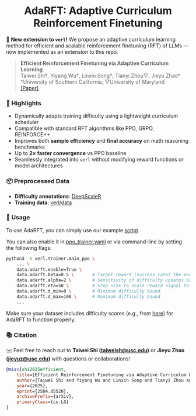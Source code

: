 <h1 style="text-align: center;">AdaRFT: Adaptive Curriculum Reinforcement Finetuning</h1>

📢 **New extension to `verl`!** We propose an adaptive curriculum learning method for efficient and scalable reinforcement finetuning (RFT) of LLMs — now implemented as an extension to this repo.

> **Efficient Reinforcement Finetuning via Adaptive Curriculum Learning**  
> Taiwei Shi†, Yiyang Wu†, Linxin Song†, Tianyi Zhou▽, Jieyu Zhao†  
> †University of Southern California, ▽University of Maryland  
> [[Paper]](https://arxiv.org/abs/2504.05520)

### 🧠 Highlights
- Dynamically adapts training difficulty using a lightweight curriculum scheduler
- Compatible with standard RFT algorithms like PPO, GRPO, REINFORCE++
- Improves both **sample efficiency** and **final accuracy** on math reasoning benchmarks
- Up to **2× faster convergence** vs PPO baseline
- Seamlessly integrated into `verl` without modifying reward functions or model architectures

### 📦 Preprocessed Data
- **Difficulty annotations**: [DeepScaleR](https://huggingface.co/datasets/lime-nlp/DeepScaleR_Difficulty)
- **Training data**: [verl/data](https://github.com/uscnlp-lime/verl/tree/main/verl/data)

### 🚀 Usage
To use AdaRFT, you can simply use our example [script](https://github.com/uscnlp-lime/verl/blob/main/examples/adarft/run_qwen2.5-1.5b_seq_balance.sh). 

You can also enable it in [ppo_trainer.yaml](https://github.com/uscnlp-lime/verl/blob/main/verl/trainer/config/ppo_trainer.yaml#L18-L24) or via command-line by setting the following flags:

```bash
python3 -m verl.trainer.main_ppo \
    ... \
    data.adarft.enable=True \
    data.adarft.beta=0.5 \       # Target reward (success rate) the model aims to maintain
    data.adarft.alpha=2 \        # Sensitivity of difficulty updates based on reward difference
    data.adarft.eta=50 \         # Step size to scale reward signal to difficulty space
    data.adarft.d_min=0 \        # Minimum difficulty bound
    data.adarft.d_max=100 \      # Maximum difficulty bound
    ...
```

Make sure your dataset includes difficulty scores (e.g., from [here](https://github.com/uscnlp-lime/verl/tree/main/verl/data)) for AdaRFT to function properly.

### 📚 Citation
✉️ Feel free to reach out to **Taiwei Shi (taiweish@usc.edu)** or **Jieyu Zhao (jieyuz@usc.edu)** with questions or collaborations!

```bibtex
@misc{shi2025efficient,
    title={Efficient Reinforcement Finetuning via Adaptive Curriculum Learning},
    author={Taiwei Shi and Yiyang Wu and Linxin Song and Tianyi Zhou and Jieyu Zhao},
    year={2025},
    eprint={2504.05520},
    archivePrefix={arXiv},
    primaryClass={cs.LG}
}
```